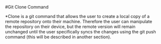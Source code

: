 #Git Clone Command

*Clone is a git command that allows the user to create a local copy of a remote repository onto their machine. Therefore the user can manipulate the repository on their device, but the remote version will remain unchanged until the user specifically syncs the changes using the git push command (this will be described in another section).
